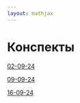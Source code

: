 ```yaml
---  
layout: mathjax  
---  
```

  
# Конспекты  
  
[02-09-24](/sem3/semestr/topology/notes/02-09-24)   

[09-09-24](/sem3/semestr/topology/notes/09-09-24)  

[16-09-24](/sem3/semestr/topology/notes/16-09-24) 
